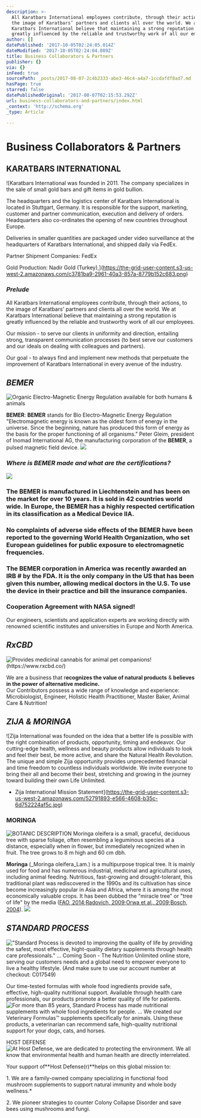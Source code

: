 ```yaml
---
description: >-
  All Karatbars International employees contribute, through their actions, to
  the image of Karatbars’ partners and clients all over the world. We at
  Karatbars International believe that maintaining a strong reputation is
  greatly influenced by the reliable and trustworthy work of all our employees.
author: []
datePublished: '2017-10-05T02:24:05.014Z'
dateModified: '2017-10-05T02:24:04.089Z'
title: Business Collaborators & Partners
publisher: {}
via: {}
inFeed: true
sourcePath: _posts/2017-08-07-2c4b2333-abe3-46c4-a4a7-1ccdafdf8ad7.md
hasPage: true
starred: false
datePublishedOriginal: '2017-08-07T02:15:53.292Z'
url: business-collaborators-and-partners/index.html
_context: 'http://schema.org'
_type: Article

---
```

# **Business Collaborators & Partners**

## **KARATBARS INTERNATIONAL**
![Karatbars International was founded in 2011. The company specializes in the sale of small gold bars and gift items in gold bullion.

The headquarters and the logistics center of Karatbars International is located in Stuttgart, Germany. It is responsible for the support, marketing, customer and partner communication, execution and delivery of orders. Headquarters also co-ordinates the opening of new countries throughout Europe.

Deliveries in smaller quantities are packaged under video surveillance at the headquarters of Karatbars International, and shipped daily via FedEx.

Partner Shipment Companies:
FedEx

Gold Production: 
Nadir Gold (Turkey),](https://the-grid-user-content.s3-us-west-2.amazonaws.com/c3781ba9-2961-40a3-857a-8779b152c683.png)

### _**Prelude**_

All Karatbars International employees contribute, through their actions, to the image of Karatbars' partners and clients all over the world. We at Karatbars International believe that maintaining a strong reputation is greatly influenced by the reliable and trustworthy work of all our employees.

Our mission - to serve our clients in uniformity and direction, entailing strong, transparent communication processes (to best serve our customers and our ideals on dealing with colleagues and partners).

Our goal - to always find and implement new methods that perpetuate the improvement of Karatbars International in every avenue of the industry.

## _**BEMER**_
![Organic Electro-Magnetic Energy Regulation available for both humans & animals](https://the-grid-user-content.s3-us-west-2.amazonaws.com/f54510a0-ba28-427c-abf9-fc47419c8ded.jpg)

**BEMER**: **BEMER** stands for Bio Electro-Magnetic Energy Regulation "Electromagnetic energy is known as the oldest form of energy in the universe. Since the beginning, nature has produced this form of energy as the basis for the proper functioning of all organisms." Peter Gleim, president of Inomad International AG, the manufacturing corporation of the **BEMER**, a pulsed magnetic field device.
![](https://the-grid-user-content.s3-us-west-2.amazonaws.com/e63196df-a0d8-4a7c-a2f2-f1399617af87.jpg)

### _**Where is BEMER made and what are the certifications?**_
![](https://the-grid-user-content.s3-us-west-2.amazonaws.com/5f38bca0-ad85-4bfc-b5c6-0bc1373759eb.jpg)

### The **BEMER** is manufactured in Liechtenstein and has been on the market for over 10 years. It is sold in 42 countries world wide. In Europe, the **BEMER** has a highly respected certification in its classification as a Medical Device IIA.

### No complaints of adverse side effects of the **BEMER** have been reported to the governing World Health Organization, who set European guidelines for public exposure to electromagnetic frequencies.

### The **BEMER** corporation in America was recently awarded an IRB \# by the FDA. It is the only company in the US that has been given this number, allowing medical doctors in the U.S. To use the device in their practice and bill the insurance companies.

### **Cooperation Agreement with NASA signed!**

Our engineers, scientists and application experts are working directly with renowned scientific institutes and universities in Europe and North America.

## _**RxCBD**_
![Provides medicinal cannabis for animal pet companions! (https://www.rxcbd.co/)](https://the-grid-user-content.s3-us-west-2.amazonaws.com/340e1b2d-2c70-4225-9e9b-451268c97c1a.jpg)

We are a business that r**ecognizes the value of natural products** & **believes in the power of alternative medicine.**  
Our Contributors possess a wide range of knowledge and experience: Microbiologist, Engineer, Holistic Health Practitioner, Master Baker, Animal Care & Nutrition!

## _**ZIJA & MORINGA**_
![Zija International was founded on the idea that a better life is possible with the right combination of products, opportunity, timing and endeavor. Our cutting-edge health, wellness and beauty products allow individuals to look and feel their best, be more active, and share the Natural Health Revolution. The unique and simple Zija opportunity provides unprecedented financial and time freedom to countless individuals worldwide. We invite everyone to bring their all and become their best, stretching and growing in the journey toward building their own Life Unlimited.

- Zija International Mission Statement](https://the-grid-user-content.s3-us-west-2.amazonaws.com/52791893-e566-4608-b35c-6d752224af5c.jpg)

### **MORINGA**
![BOTANIC DESCRIPTION Moringa oleifera is a small, graceful, deciduous tree with sparse foliage, often resembling a leguminous species at a distance, especially when in flower, but immediately recognized when in fruit. The tree grows to 8 m high and 60 cm dbh.](https://the-grid-user-content.s3-us-west-2.amazonaws.com/3ade840f-e2d9-44a6-843e-2a7ebf41a9f4.jpg)

**Moringa** (_Moringa oleifera_Lam.) is a multipurpose tropical tree. It is mainly used for food and has numerous industrial, medicinal and agricultural uses, including animal feeding. Nutritious, fast-growing and drought-tolerant, this traditional plant was rediscovered in the 1990s and its cultivation has since become increasingly popular in Asia and Africa, where it is among the most economically valuable crops. It has been dubbed the "miracle tree" or "tree of life" by the media ([FAO, 2014][0];[Radovich, 2009][1];[Orwa et al., 2009][2];[Bosch, 2004][3]).
![](https://the-grid-user-content.s3-us-west-2.amazonaws.com/919c5e12-d3d4-4a42-b99c-55db66cbf7de.jpg)

## _**STANDARD PROCESS**_
!["Standard Process is devoted to improving the quality of life by providing the safest, most effective, hight-quality dietary supplements through health care professionals." ... Coming Soon - The Nutrition Unlimited online store, serving our customers needs and a global need to empower everyone to live a healthy lifestyle. (And make sure to use our account number at checkout: C017549)](https://the-grid-user-content.s3-us-west-2.amazonaws.com/78443077-5182-49b3-b071-b2ac5802d821.jpg)

Our time-tested formulas with whole food ingredients provide safe, effective, high-quality nutritional support. Available through health care professionals, our products promote a better quality of life for patients.
![For more than 85 years, Standard Process has made nutritional supplements with whole food ingredients for people. ... We created our Veterinary Formulas™ supplements specifically for animals. Using these products, a veterinarian can recommend safe, high-quality nutritional support for your dogs, cats, and horses.](https://the-grid-user-content.s3-us-west-2.amazonaws.com/7c559c2e-2483-4ee2-8096-f8b95b74c573.jpg)

HOST DEFENSE
![At Host Defense, we are dedicated to protecting the environment. We all know that environmental health and human health are directly interrelated.](https://the-grid-user-content.s3-us-west-2.amazonaws.com/bff8a286-d88b-40f7-a77b-30f4e0b168bd.jpg)

Your support of**Host Defense(r)**helps on this global mission to:

1\. We are a family-owned company specializing in functional food mushroom supplements to support natural immunity and whole body wellness.\*

2\. We pioneer strategies to counter Colony Collapse Disorder and save bees using mushrooms and fungi.

[0]: https://www.feedipedia.org/node/19283
[1]: https://www.feedipedia.org/node/19285
[2]: https://www.feedipedia.org/node/1650
[3]: https://www.feedipedia.org/node/19284